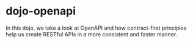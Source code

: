 # dojo-openapi

In this dojo, we take a look at OpenAPI and how contract-first principles help us create RESTful APIs in a more
consistent and faster manner.